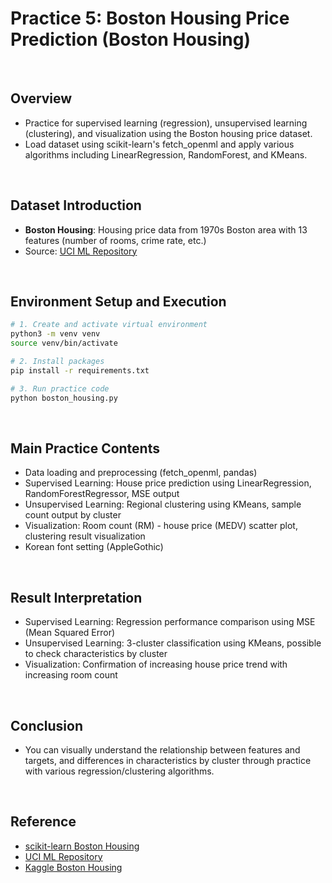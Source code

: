 # Practice 5: Boston Housing Price Prediction (Boston Housing)

<br/>

## Overview
- Practice for supervised learning (regression), unsupervised learning (clustering), and visualization using the Boston housing price dataset.
- Load dataset using scikit-learn's fetch_openml and apply various algorithms including LinearRegression, RandomForest, and KMeans.

<br/>

## Dataset Introduction
- **Boston Housing**: Housing price data from 1970s Boston area with 13 features (number of rooms, crime rate, etc.)
- Source: [UCI ML Repository](https://archive.ics.uci.edu/ml/datasets/Housing)

<br/>

## Environment Setup and Execution
```bash
# 1. Create and activate virtual environment
python3 -m venv venv
source venv/bin/activate

# 2. Install packages
pip install -r requirements.txt

# 3. Run practice code
python boston_housing.py
```

<br/>

## Main Practice Contents
- Data loading and preprocessing (fetch_openml, pandas)
- Supervised Learning: House price prediction using LinearRegression, RandomForestRegressor, MSE output
- Unsupervised Learning: Regional clustering using KMeans, sample count output by cluster
- Visualization: Room count (RM) - house price (MEDV) scatter plot, clustering result visualization
- Korean font setting (AppleGothic)

<br/>

## Result Interpretation
- Supervised Learning: Regression performance comparison using MSE (Mean Squared Error)
- Unsupervised Learning: 3-cluster classification using KMeans, possible to check characteristics by cluster
- Visualization: Confirmation of increasing house price trend with increasing room count

<br/>

## Conclusion
- You can visually understand the relationship between features and targets, and differences in characteristics by cluster through practice with various regression/clustering algorithms.

<br/>

## Reference
- [scikit-learn Boston Housing](https://scikit-learn.org/stable/datasets/toy_dataset.html#boston-house-prices-dataset)
- [UCI ML Repository](https://archive.ics.uci.edu/ml/datasets/Housing)
- [Kaggle Boston Housing](https://www.kaggle.com/datasets/altavish/boston-housing-dataset) 